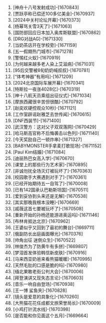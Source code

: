 
1. [神舟十八号发射成功]-[1670843]
1. [贾跃亭称已偿还100多亿美金]-[1670937]
1. [2024中关村论坛开幕]-[1670373]
1. [杨幂骂关雪3天了]-[1671063]
1. [国防部回应日本加入奥库斯联盟]-[1670862]
1. [DRG对战AG]-[1671330]
1. [当奶茶店开在学校旁]-[1671159]
1. [五一假期热门城市]-[1671278]
1. [警惕红火蚁]-[1670919]
1. [为何越来越多老人染上艾滋病]-[1671031]
1. [95后交警被8旬奶奶喊叔叔]-[1670781]
1. [“体考神器”有用吗]-[1671209]
1. [2024北京国际车展开幕]-[1670341]
1. [特斯拉一夜涨4028亿]-[1670319]
1. [神十八航天员乘组出征仪式]-[1671034]
1. [摩旅西藏很辛苦但很酷]-[1670792]
1. [赵奕欢硬控观众10秒]-[1671121]
1. [工作室辟谣赵雅芝去世传闻]-[1670615]
1. [DNF西装节]-[1671400]
1. [武汉警方：这对父子双双落网]-[1670429]
1. [哈马斯高官称不后悔袭击以色列]-[1671140]
1. [今天奖励自己一顿炸串]-[1671327]
1. [BABYMONSTER手拿麦打歌现场]-[1671152]
1. [Paul Kim结婚]-[1671084]
1. [迪丽热巴女高入学]-[1670670]
1. [课堂上的那些行为艺术家]-[1670895]
1. [非诚勿扰全场灭灯被玩坏了]-[1670363]
1. [校园歌手大赛遇到对手了]-[1670361]
1. [已经开始期待五一自驾了]-[1670008]
1. [已有142国承认巴勒斯坦国]-[1670511]
1. [爱到妥协到头来还是无解]-[1670538]
1. [其实那晚我根本没睡]-[1670669]
1. [戚薇这首七要被玩坏了]-[1670508]
1. [重新开始的孙杨还能游进奥运吗]-[1671146]
1. [布林肯抵达北京]-[1670962]
1. [王婆似乎又回到了最初的舞台]-[1669711]
1. [俄副防长出庭画面曝光]-[1670376]
1. [帅角出征 迷倒众生]-[1670522]
1. [林俊杰为了防黄牛有多拼]-[1669807]
1. [梦泪首发体验韩信新皮肤]-[1670916]
1. [马来西亚奶爸来看熊猫暖暖]-[1670995]
1. [天然毛肚的口感是脆的吗]-[1670980]
1. [缅北果敢老街公判大会]-[1670006]
1. [拜登演讲又现失态言论]-[1670603]
1. [音乐一响自由登场]-[1670938]
1. [王一博 鲨鱼夹]-[1670828]
1. [镜头是爱意的具象化]-[1670260]
1. [大熊猫花花任成都文旅荣誉局长]-[1670009]
1. [小鸡打针流水线]-[1670398]
1. [是否能和你见面这个五月]-[1669664]